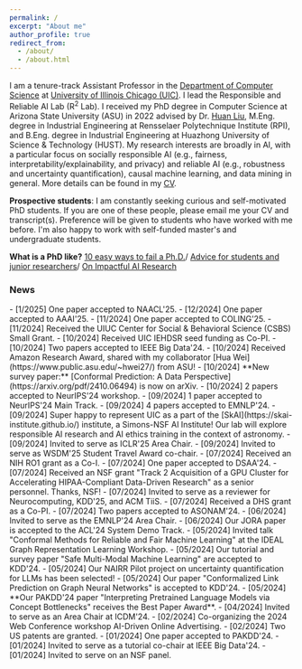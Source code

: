 ```yaml
---
permalink: /
excerpt: "About me"
author_profile: true
redirect_from: 
  - /about/
  - /about.html
---
```


I am a tenure-track Assistant Professor in the [Department of Computer Science](https://cs.uic.edu/) at [University of Illinois Chicago (UIC)](https://www.uic.edu/). I lead the Responsible and Reliable AI Lab (R<sup>2</sup> Lab). I received my PhD degree in Computer Science at Arizona State University (ASU) in 2022 advised by Dr. [Huan Liu](https://scholar.google.com/citations?user=Dzf46C8AAAAJ&hl=en), M.Eng. degree in Industrial Engineering at Rensselaer Polytechnique Institute (RPI), and B.Eng. degree in Industrial Engineering at Huazhong University of Science & Technology (HUST). My research interests are broadly in AI, with a particular focus on socially responsible AI (e.g., fairness, interpretability/explainability, and privacy) and reliable AI (e.g., robustness and uncertainty quantification), causal machine learning, and data mining in general. More details can be found in my [CV](https://drive.google.com/file/d/1s1oTAlrdcz544au1tHUAYIjSouUWhhL0/view).

**Prospective students**: I am constantly seeking curious and self-motivated PhD students. If you are one of these people, please email me your CV and transcript(s). Preference will be given to students who have worked with me before. I'm also happy to work with self-funded master's and undergraduate students.

**What is a PhD like?** [10 easy ways to fail a Ph.D.](https://matt.might.net/articles/ways-to-fail-a-phd/)/ [Advice for students and junior researchers](https://www.markus-jakobsson.com/advice-for-students-and-junior-researchers)/ [On Impactful AI Research](https://github.com/okhat/blog/blob/main/2024.09.impact.md#1-invest-in-projects-not-papers)

<h3>News</h3>
- [1/2025] One paper accepted to NAACL'25.
- [12/2024] One paper accepted to AAAI'25.
- [11/2024] One paper accepted to COLING'25.
- [11/2024] Received the UIUC Center for Social & Behavioral Science (CSBS) Small Grant.
- [10/2024] Received UIC IEHDSR seed funding as Co-PI.
- [10/2024] Two papers accepted to IEEE Big Data'24.
- [10/2024] Received Amazon Research Award, shared with my collaborator [Hua Wei](https://www.public.asu.edu/~hwei27/) from ASU!
- [10/2024] **New survey paper:** [Conformal Prediction: A Data Perspective](https://arxiv.org/pdf/2410.06494) is now on arXiv. 
- [10/2024] 2 papers accepted to NeurIPS'24 workshop.
- [09/2024] 1 paper accepted to NeurIPS'24 Main Track.
- [09/2024] 4 papers accepted to EMNLP'24.
- [09/2024] Super happy to represent UIC as a part of the [SkAI](https://skai-institute.github.io/) institute, a Simons-NSF AI Institute! Our lab will explore responsible AI research and AI ethics training in the context of astronomy.
- [09/2024] Invited to serve as ICLR'25 Area Chair.
- [09/2024] Invited to serve as WSDM'25 Student Travel Award co-chair.
- [07/2024] Received an NIH RO1 grant as a Co-I.
- [07/2024] One paper accepted to DSAA'24. 
- [07/2024] Received an NSF grant "Track 2 Acquisition of a GPU Cluster for Accelerating HIPAA-Compliant Data-Driven Research" as a senior personnel. Thanks, NSF!
- [07/2024] Invited to serve as a reviewer for Neurocomputing, KDD'25, and ACM TiiS.
- [07/2024] Received a DHS grant as a Co-PI.
- [07/2024] Two papers accepted to ASONAM'24.
- [06/2024] Invited to serve as the EMNLP'24 Area Chair.
- [06/2024] Our JORA paper is accepted to the ACL'24 System Demo Track.
- [05/2024] Invited talk "Conformal Methods for Reliable and Fair Machine Learning" at the IDEAL Graph Representation Learning Workshop.
- [05/2024] Our tutorial and survey paper "Safe Multi-Modal Machine Learning" are accepted to KDD'24.
- [05/2024] Our NAIRR Pilot project on uncertainty quantification for LLMs has been selected! 
- [05/2024] Our paper "Conformalized Link Prediction on Graph Neural Networks" is accepted to KDD'24. 
- [05/2024] **Our PAKDD'24 paper "Interpreting Pretrained Language Models via Concept Bottlenecks" receives the Best Paper Award**. 
- [04/2024] Invited to serve as an Area Chair at ICDM'24.
- [02/2024] Co-organizing the 2024 Web Conference workshop AI-Driven Online Advertising. 
- [02/2024] Two US patents are granted. 
- [01/2024] One paper accepted to PAKDD'24. 
- [01/2024] Invited to serve as a tutorial co-chair at IEEE Big Data'24. 
- [01/2024] Invited to serve on an NSF panel.
